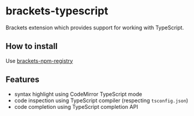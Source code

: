 # brackets-typescript

Brackets extension which provides support for working with TypeScript.

## How to install

Use [brackets-npm-registry](https://github.com/zaggino/brackets-npm-registry)

## Features

- syntax highlight using CodeMirror TypeScript mode
- code inspection using TypeScript compiler (respecting `tsconfig.json`)
- code completion using TypeScript completion API
